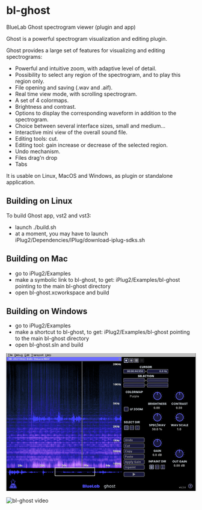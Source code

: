 # bl-ghost
BlueLab Ghost spectrogram viewer (plugin and app)

Ghost is a powerful spectrogram visualization and editing plugin.

Ghost provides a large set of features for visualizing and editing spectrograms:

* Powerful and intuitive zoom, with adaptive level of detail.
* Possibility to select any region of the spectrogram, and to play this region only.
* File opening and saving (.wav and .aif).
* Real time view mode, with scrolling spectrogram.
* A set of 4 colormaps.
* Brightness and contrast.
* Options to display the corresponding waveform in addition to the spectrogram.
* Choice between several interface sizes, small and medium...
* Interactive mini view of the overall sound file.
* Editing tools: cut.
* Editing tool: gain increase or decrease of the selected region.
* Undo mechanism.
* Files drag'n drop
* Tabs

It is usable on Linux, MacOS and Windows, as plugin or standalone application.

## Building on Linux
To build Ghost app, vst2 and vst3:
- launch ./build.sh
- at a moment, you may have to launch iPlug2/Dependencies/IPlug/download-iplug-sdks.sh

## Building on Mac
- go to iPlug2/Examples
- make a symbolic link to bl-ghost, to get: iPlug2/Examples/bl-ghost pointing to the main bl-ghost directory
- open bl-ghost.xcworkspace and build

## Building on Windows
- go to iPlug2/Examples
- make a shortcut to bl-ghost, to get: iPlug2/Examples/bl-ghost pointing to the main bl-ghost directory
- open bl-ghost.sln and build

![bl-ghost snapshot](https://github.com/deadlab-plugins/bl-ghost/blob/master/Images/bl-ghost.png)

![bl-ghost video](https://www.youtube.com/watch?v=womul8SFWa4)